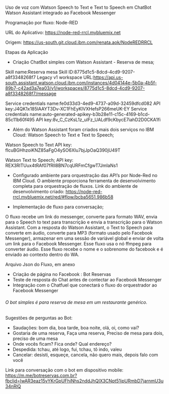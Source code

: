 Uso de voz com Watson Speech to Text e Text to Speech em ChatBot Watson Assistant integrado ao Facebook Messenger

Programação por fluxo: Node-RED

URL do Aplicativo: https://node-red-rrcl.mybluemix.net 

Origem: https://us-south.git.cloud.ibm.com/renata.aok/NodeREDRRCL




Etapas da Aplicação
- Criação ChatBot simples com Watson Assistant - Reserva de mesa;
 
Skill name:Reserva mesa
Skill ID:8775d1c5-8dcd-4cd9-9207-a8f3348268f7
Legacy v1 workspace URL:https://api.us-south.assistant.watson.cloud.ibm.com/instances/4d04144e-5b0a-4b5f-89b7-c42ad3a7ea03/v1/workspaces/8775d1c5-8dcd-4cd9-9207-a8f3348268f7/message

Service credentials name:fe0d33d3-4ed9-4737-a09d-32459dfcd082
API key:J4QK1x185lAAYT3Dv-XC1FhEyKIVXHefsP266meUK-EY
Service credentials name:auto-generated-apikey-b3b28e11-c15c-4169-b1cd-85c11b60f495
API key:8v_C_CzKsL1z_ulFz_UALdf9cKbycE7iahD2D0CKA1fi

- Além do Watson Assistant foram criados mais dois serviços no IBM Cloud: Watson Speech to Text e  Text to Speech;
 
Watson Speech to Text
API key:
fIcuBGHhzoiKNZ85aFgO4ySO6XIu7bjJpOaQ390jU49T

Watson Text to Speech;
API key:
REX3RlTUux4tRAf07fRll8BN7cqURFmCfgwT7JmIaNs1

- Configurado ambiente para orquestração das API’s por Node-Red no IBM Cloud. O ambiente proporciona ferramenta de desenvolvimento completa para orquestração de fluxos.
Link do ambiente de desenvolvimento criado: https://node-red-rrcl.mybluemix.net/red/#flow/bcba5651.986b58

- Implementação de fluxo para conversação;

O fluxo recebe um link do messenger, converte para formato WAV, envia para o Speech to text para transcrição e envia a transcrição para o Watson Assistant. Com a resposta do Watson Assistant, o Text to Speech para converte em áudio, converte para MP3 (formato usado pelo Facebook Messenger), armazenar em uma sessão de variável global e enviar de volta um link para o Facebook Messenger. Esse fluxo usa o nó ffmpeg para converter áudio. Esse fluxo recebe o nome e o sobrenome do facebook e é enviado ao contexto dentro do WA.

Arquivo Json do Fluxo, em anexo

- Criação de página no Facebook : Bot Reservas
- Teste de resposta do Chat antes de contectar ao Facebook Messenger
-  Integração com o Chatfuel que conectará o fluxo do orquestrador ao Facebook Messenger



 ###### O bot simples é para reserva de mesa em um restaurante genérico.
Sugestões de perguntas ao Bot:

- Saudações: bom dia, boa tarde, boa noite, olá, oi, como vai?
- Gostaria de uma reserva, Faça uma reserva, Preciso de mesa para dois, preciso de uma mesa
- Onde vocês ficam? Fica onde? Qual endereço?
- Despedida: tchau, até logo, fui, tchau, tô indo, valeu
- Cancelar: desisti, esqueçe, cancela, não quero mais, depois falo com você


Link para conversação com o bot em dispositivo mobile:
https://m.me/botreservas.com.br?fbclid=IwAR3eaz15vYKrGpUFhiNhs2nddJhQIX3CNpt51jpURmbD7jarnmU3u34nRlQ
